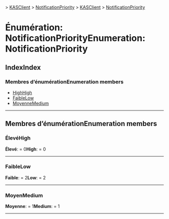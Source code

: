 <span data-ttu-id="f7880-101">[](../README.md) > [KASClient](../modules/kasclient.md) > [NotificationPriority](../enums/kasclient.notificationpriority.md)</span><span class="sxs-lookup"><span data-stu-id="f7880-101">[](../README.md) > [KASClient](../modules/kasclient.md) > [NotificationPriority](../enums/kasclient.notificationpriority.md)</span></span>

# <a name="enumeration-notificationpriority"></a><span data-ttu-id="f7880-102">Énumération: NotificationPriority</span><span class="sxs-lookup"><span data-stu-id="f7880-102">Enumeration: NotificationPriority</span></span>

## <a name="index"></a><span data-ttu-id="f7880-103">Index</span><span class="sxs-lookup"><span data-stu-id="f7880-103">Index</span></span>

### <a name="enumeration-members"></a><span data-ttu-id="f7880-104">Membres d’énumération</span><span class="sxs-lookup"><span data-stu-id="f7880-104">Enumeration members</span></span>

* [<span data-ttu-id="f7880-105">High</span><span class="sxs-lookup"><span data-stu-id="f7880-105">High</span></span>](kasclient.notificationpriority.md#high)
* [<span data-ttu-id="f7880-106">Faible</span><span class="sxs-lookup"><span data-stu-id="f7880-106">Low</span></span>](kasclient.notificationpriority.md#low)
* [<span data-ttu-id="f7880-107">Moyenne</span><span class="sxs-lookup"><span data-stu-id="f7880-107">Medium</span></span>](kasclient.notificationpriority.md#medium)

---

## <a name="enumeration-members"></a><span data-ttu-id="f7880-108">Membres d’énumération</span><span class="sxs-lookup"><span data-stu-id="f7880-108">Enumeration members</span></span>

<a id="high"></a>

###  <a name="high"></a><span data-ttu-id="f7880-109">Élevé</span><span class="sxs-lookup"><span data-stu-id="f7880-109">High</span></span>

<span data-ttu-id="f7880-110">**Élevé**: = 0</span><span class="sxs-lookup"><span data-stu-id="f7880-110">**High**:  = 0</span></span>

___
<a id="low"></a>

###  <a name="low"></a><span data-ttu-id="f7880-111">Faible</span><span class="sxs-lookup"><span data-stu-id="f7880-111">Low</span></span>

<span data-ttu-id="f7880-112">**Faible**: = 2</span><span class="sxs-lookup"><span data-stu-id="f7880-112">**Low**:  = 2</span></span>

___
<a id="medium"></a>

###  <a name="medium"></a><span data-ttu-id="f7880-113">Moyen</span><span class="sxs-lookup"><span data-stu-id="f7880-113">Medium</span></span>

<span data-ttu-id="f7880-114">**Moyenne**: = 1</span><span class="sxs-lookup"><span data-stu-id="f7880-114">**Medium**:  = 1</span></span>

___

